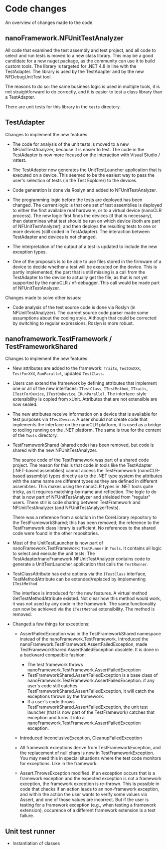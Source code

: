 # Code changes
An overview of changes made to the code.

## nanoFramework.NFUnitTestAnalyzer
All code that examined the test assembly and test project, and all code to select and run tests is moved to a new class library. This may be a good candidate for a new nuget package, as the community can use it to build custom tools. The library is targeted for .NET 4.8 in line with the TestAdapter. The library is used by the TestAdapter and by the new NFDebugUnitTest tool.

The reasons to do so: the same business logic is used in multiple tools, it is not straightforward to do correctly, and it is easier to test a class library than a TestAdapter.

There are unit tests for this library in the `tests` directory.

## TestAdapter

Changes to implement the new features:

- The code for analysis of the unit tests is moved to a new NFUnitTestAnalyzer, because it is easier to test. The code in the TestAdapter is now more focused on the interaction with Visual Studio / vstest.

- The TestAdapter now generates the UnitTestLauncher application that is executed on a device. This seemed to be the easiest way to pass the user's selection of tests (in the Test Explorer) to the devices.

- Code generation is done via Roslyn and added to NFUnitTestAnalyzer.

- The programming logic before the tests are deployed has been changed. The current logic is that one set of test assemblies is deployed to either the first available real hardware, or to a virtual device (nanoCLR process). The new logic first finds the devices (if that is necessary), then determines what test should be run on which device (both are part of NFUnitTestAnalyzer), and then deploys the resulting tests to one or more devices (still coded in TestAdapter). The interaction between TestAdapter and devices is not changed.

- The interpretation of the output of a test is updated to include the new exception types.

- One of the proposals is to be able to use files stored in the firmware of a device to decide whether a test will be executed on the device. This is partly implemented; the part that is still missing is a call from the TestAdapter to the device to actually get the file, as that is not yet supported by the nanoCLR / nf-debugger. This call would be made part of NFUnitTestAnalyzer.

Changes made to solve other issues:

- Code analysis of the test source code is done via Roslyn (in NFUnitTestAnalyzer). The current source code parser made some assumptions about the coding style. Although that could be corrected by switching to regular expressions, Roslyn is more robust.

## nanoframework.TestFramework / TestFrameworkShared

Changes to implement the new features:

- New attributes are added to the framework: `Traits`, `TestOnXXX`, `TestForXXX`, `RunParallel`, updated `TestClass`.

- Users can extend the framework by defining attributes that implement one or all of the new interfaces: `ITestClass`, `ITestMethod`, `ITraits`, `ITestForDevice`, `ITestOnDevice`, `IRunParallel`. The interface-style extensibility is copied from xUnit. Attributes that are not extensible are now sealed.

- The new attributes receive information on a device that is available for test purposes via `ITestDevice`. A user should not create code that implements the interface on the nanoCLR platform, it is used as a bridge to tooling running on the .NET platform. The same is true for the content of the `Tools` directory.

- TestFrameworkShared (shared code) has been removed, but code is shared with the new NFUnitTestAnalyzer.

	The source code of the TestFramework was part of a shared code project. The reason for this is that code in
	tools like the TestAdapter (.NET-based assemblies) cannot access the TestFramework (nanoCLR-based assembly)
	types directly as to the .NET type system the attributes with the same name are different types as they are 
	defined in different assemblies. This makes using the nanoCLR types in .NET tools quite tricky, as it requires matching-by-name
	and reflection. The logic to do that is now part of NFUnitTestAnalyzer and shielded from "regular" users. There still is code
	sharing between TestFramework and NFUnitTestAnalyzer (and NFUnitTestAnalyzerTests).

	There was a reference from a solution in the CoreLibrary repository to the TestFrameworkShared; this has been removed; the reference to the TestFramework class library is sufficient. No references to the shared code were found in the other repositories.

- Most of the UnitTestLauncher is now part of nanoFramework.TestFramework: `TestRunner` in `Tools`. It contains all logic to select and execute the unit tests. The TestAdapter/nanoFramework.NFUnitTestAnalyzer contains code to generate a UnitTestLauncher application that calls the `TestRunner`. 

- TestClassAttribute has extra options via the `ITestClass` interface, TestMethodAttribute can be extended/replaced by implementing `ITestMethod`

	The interface is introduced for the new features. A virtual method GetTestMethodAttribute existed. Not clear how this method would work, it was not used by any code in the framework. The same functionality can now be achieved via the `ITestMethod` extensibility. The method is removed.

- Changed a few things for exceptions:
	- AssertFailedException was in the TestFrameworkShared namespace instead of the nanoFramework.TestFramework. Introduced the nanoFramework.TestFramework.AssertFailedException, made TestFrameworkShared.AssertFailedException obsolete. It is done in a backward compatible fashion:
		- The test framework throws nanoFramework.TestFramework.AssertFailedException
		- TestFrameworkShared.AssertFailedException is a base class of nanoFramework.TestFramework.AssertFailedException. if any user's code still catches TestFrameworkShared.AssertFailedException, it will catch the exceptions thrown by the framework.
		- If a user's code throws TestFrameworkShared.AssertFailedException, the unit test launcher (that is now part of the TestFramework) catches that exception and turns it into a nanoFramework.TestFramework.AssertFailedException exception.
	
	- Introduced InconclusiveException, CleanupFailedException
	
	- All framework exceptions derive from TestFrameworkException, and the replacement of null chars is now in TestFrameworkException. You may need this in special situations where the test code monitors for exceptions. Like in the framework:
	
	- Assert.ThrowsException modified. If an exception occurs that is a framework exception and the expected exception is not a framework exception, the framework exception is re-thrown. This is possible in code that checks if an action leads to an non-framework exception, and within the action the user wants to verify some values via Assert, and one of those values are incorrect.	But if the user is testing for a framework exception (e.g., when testing a framework extension), occurence of a different framework extension is a test failure.
	
## Unit test runner

- Instantiation of classes
